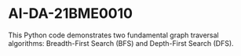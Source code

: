 # AI-DA-21BME0010

This Python code demonstrates two fundamental graph traversal algorithms: Breadth-First Search (BFS) and Depth-First Search (DFS).
